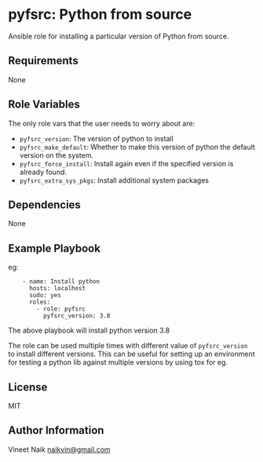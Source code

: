 pyfsrc: Python from source
==========================

Ansible role for installing a particular version of Python from
source.

Requirements
------------

None

Role Variables
--------------

The only role vars that the user needs to worry about are:

- `pyfsrc_version`: The version of python to install
- `pyfsrc_make_default`: Whether to make this version of python the
  default version on the system.
- `pyfsrc_force_install`: Install again even if the specified version
  is already found.
- `pyfsrc_extra_sys_pkgs`: Install additional system packages

Dependencies
------------

None

Example Playbook
----------------

eg:

```
    - name: Install python
      hosts: localhost
      sudo: yes
      roles:
        - role: pyfsrc
          pyfsrc_version: 3.8
```

The above playbook will install python version 3.8

The role can be used multiple times with different value of
`pyfsrc_version` to install different versions. This can be useful for
setting up an environment for testing a python lib against multiple
versions by using tox for eg.

License
-------

MIT

Author Information
------------------

Vineet Naik <naikvin@gmail.com>
